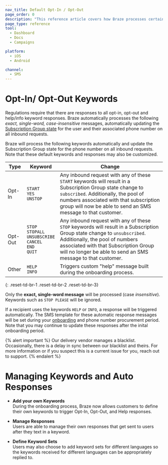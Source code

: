 ```yaml
---
nav_title: Default Opt-In / Opt-Out
page_order: 0
description: "This reference article covers how Braze processes certain keywords for SMS, as well as best practices."
page_type: reference
tool:
  - Dashboard
  - Docs
  - Campaigns

platform:
  - iOS
  - Android

channel:
  - SMS
---
```


# Opt-In/ Opt-Out Keywords

Regulations require that there are responses to all opt-in, opt-out and help/info keyword responses. Braze automatically processes the following _exact, single-word, case-insensitive_ messages, automatically updating the [Subscription Group state]({{site.baseurl}}/user_guide/message_building_by_channel/sms/sms_subscription_group/) for the user and their associated phone number on all inbound requests.

Braze will process the following keywords automatically and update the Subscription Group state for the phone number on all inbound requests. Note that these default keywords and responses may also be customized. 

| Type | Keyword | Change |
|-|-------|---|
|Opt-In| `START`<br> `YES`<br> `UNSTOP` | Any inbound request with any of these `START` keywords will result in a Subscription Group state change to `subscribed`. Additionally, the pool of numbers associated with that subscription group will now be able to send an SMS message to that customer. |
|Opt-Out| `STOP`<br> `STOPALL`<br> `UNSUBSCRIBE`<br> `CANCEL`<br> `END`<br> `QUIT` | Any inbound request with any of these `STOP` keywords will result in a Subscription Group state change to `unsubscribed`. Additionally, the pool of numbers associated with that Subscription Group will no longer be able to send an SMS message to that customer. |
| Other | `HELP`<br> `INFO` | Triggers custom "help" message built during the onboarding process. |
{: .reset-td-br-1 .reset-td-br-2 .reset-td-br-3}

Only the __exact, single-word message__ will be processed (case _insensitive_). Keywords such as `STOP PLEASE` will be ignored.

If a recipient uses the keywords `HELP` or `INFO`, a response will be triggered automatically. The SMS template for these automatic response messages will be set during your [onboarding][oblink] and phone number procurement period. Note that you may continue to update these responses after the inital onboarding period.

{% alert important %}
Our delivery vendor manages a blacklist. Occasionally, there is a delay in sync between our blacklist and theirs. For more information or if you suspect this is a current issue for you, reach out to support.
{% endalert %}

# Managing Keywords and Auto Responses

- __Add your own Keywords__<br>During the onboarding process, Braze now allows customers to define their own keywords to trigger Opt-In, Opt-Out, and Help responses.  

- __Manage Responses__<br>Users are able to manage their own responses that get sent to users after they text in a keyword.

- __Define Keyword Sets__<br>Users may also choose to add keyword sets for different languages so the keywords received for different languages can be appropriately replied to. 


[oblink]: {{site.baseurl}}/user_guide/message_building_by_channel/sms/sms_subscription_group/#setup-process